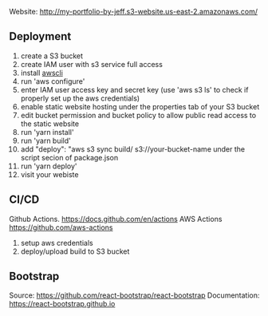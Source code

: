 Website: http://my-portfolio-by-jeff.s3-website.us-east-2.amazonaws.com/

## Deployment

<!-- S3 bucket static website hosting -->
<!-- Windows Subsystem for Linux  -->

1. create a S3 bucket
2. create IAM user with s3 service full access
3. install [awscli](<(https://docs.aws.amazon.com/cli/latest/userguide/getting-started-install.html)>)
4. run 'aws configure'
5. enter IAM user access key and secret key (use 'aws s3 ls' to check if properly set up the aws credentials)
6. enable static website hosting under the properties tab of your S3 bucket
7. edit bucket permission and bucket policy to allow public read access to the static website
8. run 'yarn install'
9. run 'yarn build'
10. add "deploy": "aws s3 sync build/ s3://your-bucket-name under the script secion of package.json
11. run 'yarn deploy'
12. visit your webiste

## CI/CD

Github Actions. https://docs.github.com/en/actions
AWS Actions https://github.com/aws-actions

1. setup aws credentials
2. deploy/upload build to S3 bucket

## Bootstrap

Source: https://github.com/react-bootstrap/react-bootstrap
Documentation: https://react-bootstrap.github.io
